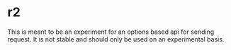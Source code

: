 r2
==

This is meant to be an experiment for an options based api for sending request. It is not stable and should only be used on an experimental basis.